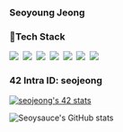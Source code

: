 ### Seoyoung Jeong

### 💪Tech Stack

<p>
<img src="https://img.shields.io/badge/-A8B9CC?style=flat-square&logo=C&logoColor=white"/></a>&nbsp
<img src="https://img.shields.io/badge/HTML-E34F26?style=flat-square&logo=HTML5&logoColor=white"/></a>&nbsp
<img src="https://img.shields.io/badge/CSS-1572B6?style=flat-square&logo=CSS3&logoColor=white"/></a>&nbsp
<img src="https://img.shields.io/badge/Javascript-F7DF1E?style=flat-square&logo=JavaScript&logoColor=white"/></a>&nbsp
<img src="https://img.shields.io/badge/Node.js-339933?style=flat-square&logo=Node.js&logoColor=white"/></a>&nbsp
<img src="https://img.shields.io/badge/React-%2320232a.svg?style=flat-square&logo=react&logoColor=%2361DAFB"/></a>&nbsp
<img src="https://img.shields.io/badge/SCSS-hotpink.svg?style=flat-square&logo=SASS&logoColor=white"/></a>
</p>

### 42 Intra ID: seojeong

[![seojeong's 42 stats](https://badge42.herokuapp.com/api/stats/seojeong)](https://github.com/JaeSeoKim/badge42)

![Seoysauce's GitHub stats](https://github-readme-stats.vercel.app/api?username=seoysauce&show_icons=true&theme=radical)

<!--
**Kitkat-42/Kitkat-42** is a ✨ _special_ ✨ repository because its `README.md` (this file) appears on your GitHub profile.

Here are some ideas to get you started:

- 🔭 I’m currently working on ...
- 🌱 I’m currently learning ...
- 👯 I’m looking to collaborate on ...
- 🤔 I’m looking for help with ...
- 💬 Ask me about ...
- 📫 How to reach me: ...
- 😄 Pronouns: ...
- ⚡ Fun fact: ...
-->
